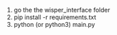 1. go the the wisper_interface folder
3. pip install -r requirements.txt
4. python (or python3) main.py